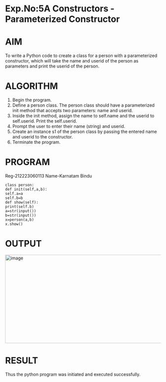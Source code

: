 # Exp.No:5A  Constructors - Parameterized Constructor
# AIM
To write a Python code to create a class for a person with a parameterized constructor, which will take the name and userid of the person as parameters and print the userid of the person.

# ALGORITHM
1. Begin the program.
2. Define a person class. The person class should have a parameterized init method that accepts two parameters: name and userid.
3. Inside the init method, assign the name to self.name and the userid to self.userid. Print the self.userid.
4. Prompt the user to enter their name (string) and userid.
5. Create an instance s1 of the person class by passing the entered name and userid to the constructor.
6. Terminate the program.

# PROGRAM
Reg-212223060113 Name-Karnatam Bindu
```
class person:
def init(self,a,b):
self.a=a
self.b=b
def show(self):
print(self.b)
a=str(input())
b=str(input())
x=person(a,b)
x.show()
```
# OUTPUT
<img width="1091" height="285" alt="image" src="https://github.com/user-attachments/assets/b63e3817-9581-4295-a1c2-eeeee6a73fd8" />

# RESULT 
Thus the python program was initiated and executed successfully.


